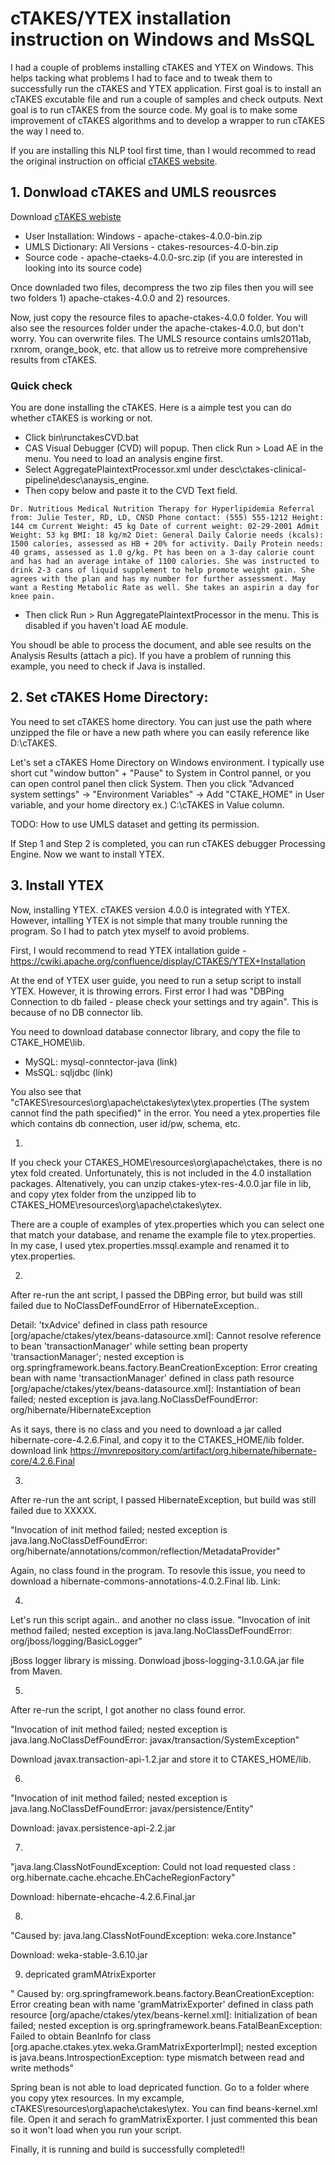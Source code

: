 # cTAKES/YTEX installation instruction on Windows and MsSQL

I had a couple of problems installing cTAKES and YTEX on Windows. This helps tacking what problems I had to face and to tweak them to successfully run the cTAKES and YTEX application. First goal is to install an cTAKES excutable file and run a couple of samples and check outputs. Next goal is to run cTAKES from the source code. My goal is to make some improvement of cTAKES algorithms and to develop a wrapper to run cTAKES the way I need to.

If you are installing this NLP tool first time, than I would recommed to read the original instruction on official [cTAKES website](https://cwiki.apache.org/confluence/display/CTAKES/cTAKES+4.0+User+Install+Guide).


## 1. Donwload cTAKES and UMLS reousrces

Download [cTAKES webiste](http://ctakes.apache.org/downloads.cgi)
* User Installation: Windows - apache-ctakes-4.0.0-bin.zip
* UMLS Dictionary: All Versions - ctakes-resources-4.0-bin.zip
* Source code - apache-ctaeks-4.0.0-src.zip (if you are interested in looking into its source code)

Once downladed two files, decompress the two zip files then you will see two folders 1) apache-ctakes-4.0.0 and 2) resources. 

Now, just copy the resource files to apache-ctakes-4.0.0 folder. You will also see the resources folder under the apache-ctakes-4.0.0, but don't worry. You can overwrite files. The UMLS resource contains umls2011ab, rxnrom, orange_book, etc. that allow us to retreive more comprehensive results from cTAKES.

### Quick check
You are done installing the cTAKES. Here is a aimple test you can do whether cTAKES is working or not.

* Click bin\runctakesCVD.bat
* CAS Visual Debugger (CVD) will popup. Then click Run > Load AE in the menu. You need to load an analysis engine first. 
* Select AggregatePlaintextProcessor.xml under desc\ctakes-clinical-pipeline\desc\anaysis_engine. 
* Then copy below and paste it to the CVD Text field.
```
Dr. Nutritious Medical Nutrition Therapy for Hyperlipidemia Referral from: Julie Tester, RD, LD, CNSD Phone contact: (555) 555-1212 Height: 144 cm Current Weight: 45 kg Date of current weight: 02-29-2001 Admit Weight: 53 kg BMI: 18 kg/m2 Diet: General Daily Calorie needs (kcals): 1500 calories, assessed as HB + 20% for activity. Daily Protein needs: 40 grams, assessed as 1.0 g/kg. Pt has been on a 3-day calorie count and has had an average intake of 1100 calories. She was instructed to drink 2-3 cans of liquid supplement to help promote weight gain. She agrees with the plan and has my number for further assessment. May want a Resting Metabolic Rate as well. She takes an aspirin a day for knee pain.
```
* Then click Run > Run AggregatePlaintextProcessor in the menu. This is disabled if you haven't load AE module.

You shoudl be able to process the document, and able see results on the Analysis Results (attach a pic). If you have a problem of running this example, you need to check if Java is installed. 


## 2. Set cTAKES Home Directory:

You need to set cTAKES home directory. You can just use the path where unzipped the file or have a new path where you can easily reference like D:\cTAKES. 

Let's set a cTAKES Home Directory on Windows environment. I typically use short cut "window button" + "Pause" to System in Control pannel, or you can open control panel then click System. Then you click "Advanced system settings" -> "Environment Variables" -> Add "CTAKE_HOME" in User variable, and your home directory ex.) C:\cTAKES in Value column. 

TODO: How to use UMLS dataset and getting its permission.


If Step 1 and Step 2 is completed, you can run cTAKES debugger Processing Engine. Now we want to install YTEX. 


## 3. Install YTEX

Now, installing YTEX. cTAKES version 4.0.0 is integrated with YTEX. However, intalling YTEX is not simple that many trouble running the program. So I had to patch ytex myself to avoid problems. 

First, I would recommend to read YTEX intallation guide - https://cwiki.apache.org/confluence/display/CTAKES/YTEX+Installation

At the end of YTEX user guide, you need to run a setup script to install YTEX. However, it is throwing errors. First error I had was "DBPing Connection to db failed - please check your settings and try again". This is because of no DB connector lib. 

You need to download database connector library, and copy the file to CTAKE_HOME\lib. 
- MySQL: mysql-conntector-java (link)
- MsSQL: sqljdbc (link) 

You also see that "cTAKES\resources\org\apache\ctakes\ytex\ytex.properties (The system cannot find the path specified)" in the error. You need a ytex.properties file which contains db connection, user id/pw, schema, etc. 

1.
If you check your CTAKES_HOME\resources\org\apache\ctakes\, there is no ytex fold created. Unfortunately, this is not included in the 4.0 installation packages. Altenatively, you can unzip ctakes-ytex-res-4.0.0.jar file in lib, and copy ytex folder from the unzipped lib to CTAKES_HOME\resources\org\apache\ctakes\ytex.

There are a couple of examples of ytex.properties which you can select one that match your database, and rename the example file   to ytex.properties. In my case, I used ytex.properties.mssql.example and renamed it to ytex.properties.

2.
After re-run the ant script, I passed the DBPing error, but build was still failed due to NoClassDefFoundError of HibernateException..

Detail:
'txAdvice' defined in class path resource [org/apache/ctakes/ytex/beans-datasource.xml]: Cannot resolve reference to bean 'transactionManager' while setting bean property 'transactionManager'; nested exception is org.springframework.beans.factory.BeanCreationException: Error creating bean with name 'transactionManager' defined in class path resource [org/apache/ctakes/ytex/beans-datasource.xml]: Instantiation of bean failed; nested exception is java.lang.NoClassDefFoundError: org/hibernate/HibernateException

As it says, there is no class and you need to download a jar called hibernate-core-4.2.6.Final, and copy it to the CTAKES_HOME/lib folder.  download link https://mvnrepository.com/artifact/org.hibernate/hibernate-core/4.2.6.Final

3.
After re-run the ant script, I passed HibernateException, but build was still failed due to XXXXX.

"Invocation of init method failed; nested exception is java.lang.NoClassDefFoundError: org/hibernate/annotations/common/reflection/MetadataProvider"

Again, no class found in the program. To resovle this issue, you need to download a hibernate-commons-annotations-4.0.2.Final lib. Link:

4.
Let's run this script again.. and another no class issue.  "Invocation of init method failed; nested exception is java.lang.NoClassDefFoundError: org/jboss/logging/BasicLogger"

jBoss logger library is missing. Donwload jboss-logging-3.1.0.GA.jar file from Maven. 

5. 
After re-run the script, I got another no class found error.

"Invocation of init method failed; nested exception is java.lang.NoClassDefFoundError: javax/transaction/SystemException"

Download javax.transaction-api-1.2.jar and store it to CTAKES_HOME/lib. 


6. 

"Invocation of init method failed; nested exception is java.lang.NoClassDefFoundError: javax/persistence/Entity"

Download: javax.persistence-api-2.2.jar 

7. 

"java.lang.ClassNotFoundException: Could not load requested class : org.hibernate.cache.ehcache.EhCacheRegionFactory"

Download: hibernate-ehcache-4.2.6.Final.jar


8. 

"Caused by: java.lang.ClassNotFoundException: weka.core.Instance"

Download: weka-stable-3.6.10.jar 


9. depricated gramMAtrixExporter

" Caused by: org.springframework.beans.factory.BeanCreationException: Error creating bean with name 'gramMatrixExporter' defined in class path resource [org/apache/ctakes/ytex/beans-kernel.xml]: Initialization of bean failed; nested exception is org.springframework.beans.FatalBeanException: Failed to obtain BeanInfo for class [org.apache.ctakes.ytex.weka.GramMatrixExporterImpl]; nested exception is java.beans.IntrospectionException: type mismatch between read and write methods" 

Spring bean is not able to load depricated function. Go to a folder where you copy ytex resources. In my excample, cTAKES\resources\org\apache\ctakes\ytex. You can find beans-kernel.xml file. Open it and serach fo gramMatrixExporter. I just commented this bean so it won't load when you run your script. 

Finally, it is running and build is successfully completed!!

